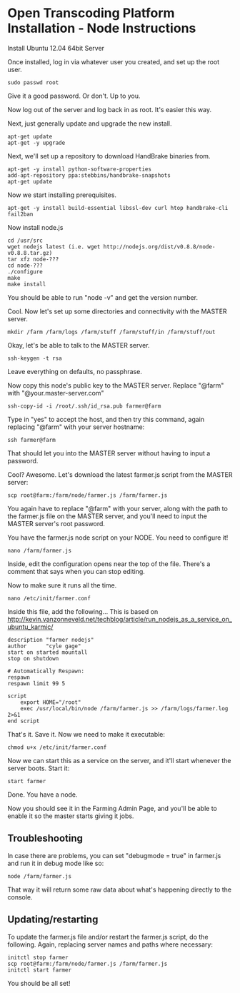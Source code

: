 # Open Transcoding Platform Installation - Node Instructions

Install Ubuntu 12.04 64bit Server

Once installed, log in via whatever user you created, and set up the root user.

	sudo passwd root

Give it a good password. Or don't. Up to you. 

Now log out of the server and log back in as root. It's easier this way.

Next, just generally update and upgrade the new install.

	apt-get update
	apt-get -y upgrade
	
Next, we'll set up a repository to download HandBrake binaries from.

	apt-get -y install python-software-properties
	add-apt-repository ppa:stebbins/handbrake-snapshots
	apt-get update

Now we start installing prerequisites.

	apt-get -y install build-essential libssl-dev curl htop handbrake-cli fail2ban
	
Now install node.js

	cd /usr/src
	wget nodejs latest (i.e. wget http://nodejs.org/dist/v0.8.8/node-v0.8.8.tar.gz)
	tar xfz node-???
	cd node-???
	./configure
	make
	make install

You should be able to run "node -v" and get the version number.

Cool. Now let's set up some directories and connectivity with the MASTER server.

	mkdir /farm /farm/logs /farm/stuff /farm/stuff/in /farm/stuff/out

Okay, let's be able to talk to the MASTER server.

	ssh-keygen -t rsa

Leave everything on defaults, no passphrase.

Now copy this node's public key to the MASTER server. Replace "@farm" with "@your.master-server.com"

	ssh-copy-id -i /root/.ssh/id_rsa.pub farmer@farm

Type in "yes" to accept the host, and then try this command, again replacing "@farm" with your server hostname:

	ssh farmer@farm

That should let you into the MASTER server without having to input a password.

Cool? Awesome. Let's download the latest farmer.js script from the MASTER server:

	scp root@farm:/farm/node/farmer.js /farm/farmer.js
	
You again have to replace "@farm" with your server, along with the path to the farmer.js file on the MASTER server, and you'll need to input the MASTER server's root password.

You have the farmer.js node script on your NODE. You need to configure it!

	nano /farm/farmer.js
	
Inside, edit the configuration opens near the top of the file. There's a comment that says when you can stop editing.

Now to make sure it runs all the time.

	nano /etc/init/farmer.conf
	
Inside this file, add the following...
This is based on http://kevin.vanzonneveld.net/techblog/article/run_nodejs_as_a_service_on_ubuntu_karmic/

	description "farmer nodejs"
	author      "cyle gage"
	start on started mountall
	stop on shutdown
	
	# Automatically Respawn:
	respawn
	respawn limit 99 5
	
	script
		export HOME="/root"
		exec /usr/local/bin/node /farm/farmer.js >> /farm/logs/farmer.log 2>&1
	end script

That's it. Save it. Now we need to make it executable:

	chmod u+x /etc/init/farmer.conf
	
Now we can start this as a service on the server, and it'll start whenever the server boots. Start it:

	start farmer
	
Done. You have a node. 

Now you should see it in the Farming Admin Page, and you'll be able to enable it so the master starts giving it jobs.

## Troubleshooting

In case there are problems, you can set "debugmode = true" in farmer.js and run it in debug mode like so:

	node /farm/farmer.js
	
That way it will return some raw data about what's happening directly to the console.

## Updating/restarting

To update the farmer.js file and/or restart the farmer.js script, do the following. Again, replacing server names and paths where necessary:

	initctl stop farmer
	scp root@farm:/farm/node/farmer.js /farm/farmer.js
	initctl start farmer
	
You should be all set!
